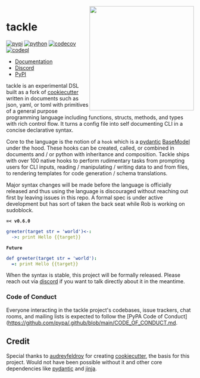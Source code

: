 <img align="right" width="280" height="280" src="https://raw.githubusercontent.com/sudoblockio/tackle/main/docs/assets/logo-box.png">

# tackle

[![pypi](https://img.shields.io/pypi/v/tackle.svg)](https://pypi.python.org/pypi/tackle)
[![python](https://img.shields.io/pypi/pyversions/tackle.svg)](https://pypi.python.org/pypi/tackle)
[![codecov](https://codecov.io/gh/sudoblockio/tackle/branch/main/graphs/badge.svg?branch=main)](https://codecov.io/github/sudoblockio/tackle?branch=main)
[![codeql](https://github.com/sudoblockio/tackle/actions/workflows/codeql.yml/badge.svg)](https://github.com/sudoblockio/tackle/actions/workflows/codeql.yml)

[//]: # ([![main-tests]&#40;https://github.com/sudoblockio/tackle/actions/workflows/main.yml/badge.svg&#41;]&#40;https://github.com/sudoblockio/tackle/actions&#41;)

* [Documentation](https://sudoblockio.github.io/tackle)
* [Discord](https://discord.gg/7uVUfUVD7K)
* [PyPI](https://pypi.org/project/tackle/)

tackle is an experimental DSL built as a fork of [cookiecutter](https://github.com/cookiecutter/cookiecutter) written in documents such as json, yaml, or toml with primitives of a general purpose programming language including functions, structs, methods, and types with rich control flow. It turns a config file into self documenting CLI in a concise declarative syntax.

Core to the language is the notion of a `hook` which is a [pydantic](https://github.com/pydantic/pydantic) [BaseModel](https://docs.pydantic.dev/latest/api/base_model/) under the hood. These hooks can be created, called, or combined in documents and / or python with inheritance and composition. Tackle ships with over 100 native hooks to perform rudimentary tasks from prompting users for CLI inputs, reading / manipulating / writing data to and from files, to rendering templates for code generation / schema translations.

Major syntax changes will be made before the language is officially released and thus using the language is discouraged without reaching out first by leaving issues in this repo. A formal spec is under active development but has sort of taken the back seat while Rob is working on sudoblock.

**`=< v0.6.0`**

```yaml
greeter(target str = 'world')<-:
  ->: print Hello {{target}}
```

**`Future`**

```yaml
def greeter(target str = 'world'):
  =: print Hello {{target}}
```

When the syntax is stable, this project will be formally released. Please reach out via [discord](https://discord.gg/7uVUfUVD7K) if you want to talk directly about it in the meantime. 

### Code of Conduct

Everyone interacting in the tackle project's codebases, issue trackers, chat rooms, and mailing lists is expected to follow the [PyPA Code of Conduct](https://github.com/pypa/.github/blob/main/CODE_OF_CONDUCT.md.

## Credit

Special thanks to [audreyfeldroy](https://github.com/audreyfeldroy) for creating [cookiecutter](https://github.com/cookiecutter/cookiecutter), the basis for this project. Would not have been possible without it and other core dependencies like [pydantic](https://github.com/pydantic/pydantic) and [jinja](https://github.com/pallets/jinja).
